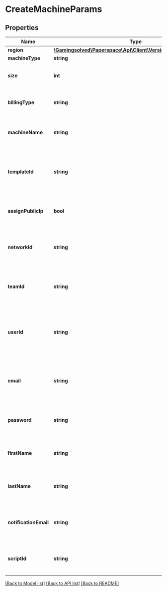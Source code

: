 # CreateMachineParams

## Properties
Name | Type | Description | Notes
------------ | ------------- | ------------- | -------------
**region** | [**\Gamingsolved\Paperspace\Api\Client\Version0_1_3\Model\Region**](Region.md) |  | 
**machineType** | **string** |  | 
**size** | **int** | Storage size for the machine in GB | 
**billingType** | **string** | Either &#39;monthly&#39; or &#39;hourly&#39; billing | 
**machineName** | **string** | A memorable name for this machine | 
**templateId** | **string** | Template id of the template to use for creating this machine | 
**assignPublicIp** | **bool** | Assign a new public ip address on machine creation | [optional] 
**networkId** | **string** | If creating on a specific network, specify its id | [optional] 
**teamId** | **string** | If creating the machine for a team, specify the team id | [optional] 
**userId** | **string** | If assigning to an existing user other than yourself, specify the user id | [optional] 
**email** | **string** | If creating a new user for this machine, specify their email address | [optional] 
**password** | **string** | If creating a new user, specify their password | [optional] 
**firstName** | **string** | If creating a new user, specify their first name | [optional] 
**lastName** | **string** | If creating a new user, specify their last name | [optional] 
**notificationEmail** | **string** | Send a notification to this email address when complete | [optional] 
**scriptId** | **string** | The script id of a script to be run on startup | [optional] 

[[Back to Model list]](../README.md#documentation-for-models) [[Back to API list]](../README.md#documentation-for-api-endpoints) [[Back to README]](../README.md)



